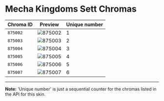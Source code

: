 # Mecha Kingdoms Sett Chromas

| Chroma ID | Preview | Unique number |
|---|---|---|
| `875002` | ![875002](https://raw.communitydragon.org/latest/plugins/rcp-be-lol-game-data/global/default/v1/champion-chroma-images/875/875002.png) | 1 |
| `875003` | ![875003](https://raw.communitydragon.org/latest/plugins/rcp-be-lol-game-data/global/default/v1/champion-chroma-images/875/875003.png) | 2 |
| `875004` | ![875004](https://raw.communitydragon.org/latest/plugins/rcp-be-lol-game-data/global/default/v1/champion-chroma-images/875/875004.png) | 3 |
| `875005` | ![875005](https://raw.communitydragon.org/latest/plugins/rcp-be-lol-game-data/global/default/v1/champion-chroma-images/875/875005.png) | 4 |
| `875006` | ![875006](https://raw.communitydragon.org/latest/plugins/rcp-be-lol-game-data/global/default/v1/champion-chroma-images/875/875006.png) | 5 |
| `875007` | ![875007](https://raw.communitydragon.org/latest/plugins/rcp-be-lol-game-data/global/default/v1/champion-chroma-images/875/875007.png) | 6 |

---

**Note:** 'Unique number' is just a sequential counter for the chromas listed in the API for this skin.